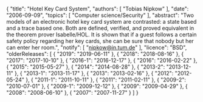 {
    "title": "Hotel Key Card System",
    "authors": [
        "Tobias Nipkow"
    ],
    "date": "2006-09-09",
    "topics": [
        "Computer science/Security"
    ],
    "abstract": "Two models of an electronic hotel key card system are contrasted: a state based and a trace based one. Both are defined, verified, and proved equivalent in the theorem prover Isabelle/HOL. It is shown that if a guest follows a certain safety policy regarding her key cards, she can be sure that nobody but her can enter her room.",
    "notify": [
        "nipkow@in.tum.de"
    ],
    "licence": "BSD",
    "olderReleases": [
        {
            "2019": "2019-06-11"
        },
        {
            "2018": "2018-08-16"
        },
        {
            "2017": "2017-10-10"
        },
        {
            "2016-1": "2016-12-17"
        },
        {
            "2016": "2016-02-22"
        },
        {
            "2015": "2015-05-27"
        },
        {
            "2014": "2014-08-28"
        },
        {
            "2013-2": "2013-12-11"
        },
        {
            "2013-1": "2013-11-17"
        },
        {
            "2013": "2013-02-16"
        },
        {
            "2012": "2012-05-24"
        },
        {
            "2011-1": "2011-10-11"
        },
        {
            "2011": "2011-02-11"
        },
        {
            "2009-2": "2010-07-01"
        },
        {
            "2009-1": "2009-12-12"
        },
        {
            "2009": "2009-04-29"
        },
        {
            "2008": "2008-06-10"
        },
        {
            "2007": "2007-11-27"
        }
    ]
}